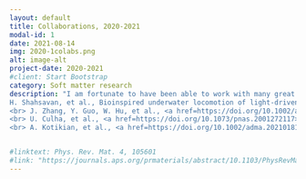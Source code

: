 ```yaml
---
layout: default
title: Collaborations, 2020-2021
modal-id: 1
date: 2021-08-14
img: 2020-1colabs.png
alt: image-alt
project-date: 2020-2021
#client: Start Bootstrap
category: Soft matter research
description: "I am fortunate to have been able to work with many great scientists and engineers. Clockwise from top left: <br>
H. Shahsavan, et al., Bioinspired underwater locomotion of light-driven liquid crystal gels <a href=https://doi.org/10.1073/pnas.1917952117> Bioinspired underwater locomotion of light-driven liquid crystal gels </a>, 2020.
<br> J. Zhang, Y. Guo, W. Hu, et al., <a href=https://doi.org/10.1002/adma.202006191> Liquid Crystal Elastomer-Based Magnetic Composite Films for Reconﬁgurable Shape-Morphing Soft Miniature Machines </a>, 2021.
<br> U. Culha, et al., <a href=https://doi.org/10.1073/pnas.2001272117> Statistical reprogramming of macroscopic self-assembly with dynamic boundaries</a>, 2020.
<br> A. Kotikian, et al., <a href=https://doi.org/10.1002/adma.202101814> Innervated, Self-Sensing Liquid Crystal Elastomer Actuators with Closed Loop Control</a>, 2021."


#linktext: Phys. Rev. Mat. 4, 105601
#link: "https://journals.aps.org/prmaterials/abstract/10.1103/PhysRevMaterials.4.105601"
---
```

